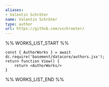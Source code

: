 ```yaml
---
aliases:
- Valentin Schröter
name: Valentin Schröter
type: author
url: https://github.com/vschroeter/
---
```



%% WORKS_LIST_START %%

```datacorejsx
const { AuthorWorks } = await dc.require('basement/datacore/authors.jsx');
return function View() {
    return <AuthorWorks/>
}
```
%% WORKS_LIST_END %%